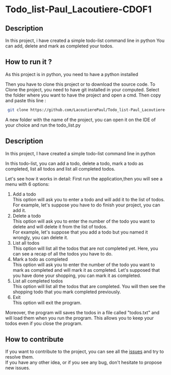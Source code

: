 # Todo_list-Paul_Lacoutiere-CDOF1
## Description
In this project, i have created a simple todo-list command line in python
You can add, delete and mark as completed your todos.

## How to run it ?

As this project is in python, you need to have a python installed

Then you have to clone this project or to download the source code.
To Clone the project, you need to have git installed in your computed.
Select the folder where you want to have the project and open a cmd. 
Then copy and paste this line :
```bash
 git clone https://github.com/LacoutierePaul/Todo_list-Paul_Lacoutiere-CDOF1"
```

A new folder with the name of the project, you can open it on the IDE of your choice and run the todo_list.py

## Description
In this project, I have created a simple todo-list command line in python

In this todo-list, you can add a todo, delete a todo, mark a todo as completed, list all todos and list all completed todos.

Let's see how it works in detail:
First run the application,then you will see a menu with 6 options:

1. Add a todo  
This option will ask you to enter a todo and will add it to the list of todos.
For example, let's suppose you have to do finish your project, you can add it.
2. Delete a todo  
This option will ask you to enter the number of the todo you want to delete and will delete it from the list of todos.  
For example, let's suppose that you add a todo but you named it wrongly, you can delete it. 
3. List all todos  
This option will list all the todos that are not completed yet.
Here, you can see a recap of all the todos you have to do.
4. Mark a todo as completed  
This option will ask you to enter the number of the todo you want to mark as completed and will mark it as completed.
Let's supposed that you have done your shopping, you can mark it as completed.
5. List all completed todos  
This option will list all the todos that are completed.
You will then see the shopping todo that you mark completed previously.
6. Exit  
This option will exit the program.

Moreover, the program will saves the todos in a file called "todos.txt" and will load them when you run the program.
This allows you to keep your todos even if you close the program.

## How to contribute

If you want to contribute to the project, you can see all the [issues](https://github.com/LacoutierePaul/Todo_list-Paul_Lacoutiere-CDOF1/issues) and try to resolve them.  
If you have any other idea, or if you see any bug, don't hesitate to propose new issues.
